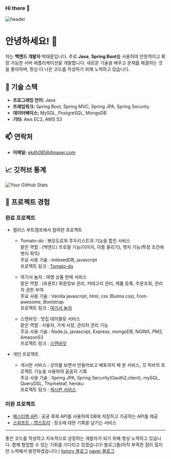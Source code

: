 ### Hi there 👋
![header](https://capsule-render.vercel.app/api?type=waving&color=gradient&height=300&section=header&text=Backend%20Developer&fontSize=90)
<!--
**ekdh0858/ekdh0858** is a ✨ _special_ ✨ repository because its `README.md` (this file) appears on your GitHub profile.

Here are some ideas to get you started:

- 🔭 I’m currently working on ...
- 🌱 I’m currently learning ...
- 👯 I’m looking to collaborate on ...
- 🤔 I’m looking for help with ...
- 💬 Ask me about ...
- 📫 How to reach me: ...
- 😄 Pronouns: ...
- ⚡ Fun fact: ...
-->
# 안녕하세요! 👋

저는 **백엔드 개발자** 박태훈입니다. 주로 **Java**, **Spring Boot**를 사용하여 안정적이고 확장 가능한 서버 애플리케이션을 개발합니다. 새로운 기술을 배우고 문제를 해결하는 것을 좋아하며, 항상 더 나은 코드를 작성하기 위해 노력하고 있습니다.

## 🔧 기술 스택

- **프로그래밍 언어:** Java
- **프레임워크:** Spring Boot, Spring MVC, Spring JPA, Spring Security
- **데이터베이스:** MySQL, PostgreSQL, MongoDB
- **기타:**  Aws EC2, AWS S3


## 📫 연락처

- **이메일:** ekdh0858@naver.com

## 📈 깃허브 통계

![Your GitHub Stats](https://github-readme-stats.vercel.app/api?username=ekdh0858&show_icons=true&theme=radical)


## 🌟 프로젝트 경험

### 완료 프로젝트 

- 엘리스 부트캠프에서 참여한 프로젝트
  - Tomato-do : 뽀모도로와 투두리스트의 기능을 합친 서비스 <br/>
    맡은 역할 : (백엔드) 프로필 기능(이미지, 이름 올리기), 뱃지 기능(특정 조건에 뱃지 획득)<br/>
    주요 사용 기술 : indexedDB, javascript<br/>
    프로젝트 링크 : [Tomato-do](https://github.com/HAPPY-JM/Tomato-do)
    
  - 여기서 놀자 : 여행 상품 판매 서비스<br/>
    맡은 역할 : (프론트) 회원정보 관리, 카테고리 관리, 제품 등록, 주문조회, 관리자 권한 부여<br/>
    주요 사용 기술 : Vanilla javascript, html, css (Bulma css), Font-awesome, Bootstrap<br/>
    프로젝트 링크 : [여기서 놀자](https://kdt-gitlab.elice.io/sw_track/class_02_busan/web_project/team3/shopping-mall)

  - 스탠바잇 : 맛집 테이블링 서비스<br/>
    맡은 역할 : 사용자, 가게 사장, 관리자 관리 기능<br/>
    주요 사용 기술 : Node.js, javascript, Express, mongoDB, NGINX, PM2, AmazonS3<br/>
    프로젝트 링크 : [스탠바잇](https://kdt-gitlab.elice.io/sw_track/class_02_busan/web_project_2/team2/project-template)

- 개인 프로젝트
  - 게시판 서비스 : 강의를 보면서 만들어보고 배포까지 해 본 서비스, 깃 허브의 프로젝트 기능을 사용하여 꼼꼼히 기록<br/>
    주요 사용 기술 : Spring JPA, Spring Security(Oauth2,client), mySQL, QueryDSL, Thymeleaf, heroku<br/>
    프로젝트 링크 : [게시판 서비스](https://github.com/ekdh0858/PROJECT_BOARD)<br/>
    
### 미완 프로젝트 
  - [페스티벌 API](https://github.com/ekdh0858/festival) : 공공 축제 API를 사용하여 DB에 저장하고 가공하는 API를 제공<br/>
  - [스위프트 - 맵스토리](https://github.com/orgs/Map-Story/repositories) : 장소에 대한 기록을 남기는 서비스<br/>


---

좋은 코드를 작성하고 지속적으로 성장하는 개발자가 되기 위해 항상 노력하고 있습니다. 함께 협업할 수 있는 기회를 기다리고 있겠습니다!
블로그들(아직 부족한 점이 많지만 노력해서 발전하겠습니다.)
[tistory 블로그](https://taehun0858.tistory.com/)
[naver 블로그](https://blog.naver.com/ekdh0858) 


